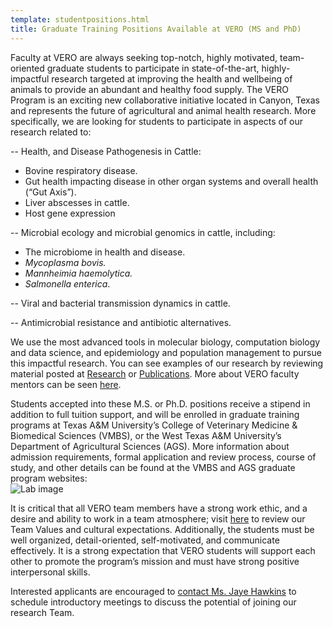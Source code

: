 ```yaml
---
template: studentpositions.html
title: Graduate Training Positions Available at VERO (MS and PhD) 
---
```


Faculty at VERO are always seeking top-notch, highly motivated, team-oriented graduate students to participate in state-of-the-art, highly-impactful research targeted at improving the health and wellbeing of animals to provide an abundant and healthy food supply.  The VERO Program is an exciting new collaborative initiative located in Canyon, Texas and represents the future of agricultural and animal health research. More specifically, we are looking for students to participate in aspects of our research related to:

-- Health, and Disease Pathogenesis in Cattle:

* Bovine respiratory disease.
* Gut health impacting disease in other organ systems and overall health (“Gut Axis”).
* Liver abscesses in cattle.
* Host gene expression
  
-- Microbial ecology and microbial genomics in cattle, including:

* The microbiome in health and disease.
* <i>Mycoplasma bovis.
* Mannheimia haemolytica.
* Salmonella enterica</i>.
  
-- Viral and bacterial transmission dynamics in cattle.

-- Antimicrobial resistance and antibiotic alternatives.

We use the most advanced tools in molecular biology, computation biology and data science, and epidemiology and population management to pursue this impactful research.  You can see examples of our research by reviewing material posted at [Research](https://www.veroresearch.org/research/) or [Publications](https://www.veroresearch.org/pubs/). More about VERO faculty mentors can be seen [here](https://www.veroresearch.org/pipages/).

<div class="container">
  <div class="left-column">
    Students accepted into these M.S. or Ph.D. positions receive a stipend in addition to full tuition support, and will be enrolled in graduate training programs at Texas A&M University’s College of Veterinary Medicine & Biomedical Sciences (VMBS), or the West Texas A&M University’s Department of Agricultural Sciences (AGS).
    More information about admission requirements, formal application and review process, course of study, and other details can be found at the VMBS and AGS graduate program websites:
  </div>
  <div class="right-column">
    <img src="https://camblab.info/wp-content/uploads/2018/03/Laboratory_pipettes_iStock-1166568295-scaled.jpg" alt="Lab image">
  </div>
</div>

It is critical that all VERO team members have a strong work ethic, and a desire and ability to work in a team atmosphere; visit [here](https://www.veroresearch.org/ourvalues/) to review our Team Values and cultural expectations.  Additionally, the students must be well organized, detail-oriented, self-motivated, and communicate effectively.  It is a strong expectation that VERO students will support each other to promote the program’s mission and must have strong positive interpersonal skills.

Interested applicants are encouraged to [contact Ms. Jaye Hawkins](mailto:jehawkins@tamu.edu) to schedule introductory meetings to discuss the potential of joining our research Team.
